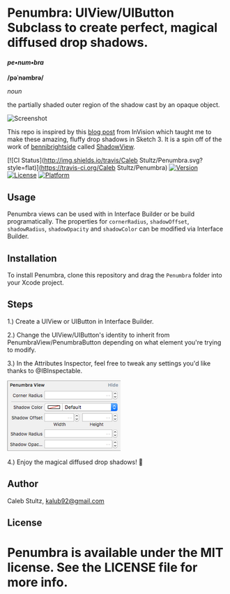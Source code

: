 # Penumbra: UIView/UIButton Subclass to create perfect, magical diffused drop shadows.
#### *pe•num•bra*
**/pəˈnəmbrə/**

*noun*

the partially shaded outer region of the shadow cast by an opaque object.

![Screenshot](https://i.imgur.com/Jg0V9q6.png)

This repo is inspired by this [blog post](http://blog.invisionapp.com/how-to-make-the-perfect-diffused-drop-shadow/) from InVision which taught me to make these amazing, fluffy drop shadows in Sketch 3. It is a spin off of the work of [bennibrightside](https://github.com/bennibrightside) called [ShadowView](https://github.com/bennibrightside/ShadowView).


[![CI Status](http://img.shields.io/travis/Caleb Stultz/Penumbra.svg?style=flat)](https://travis-ci.org/Caleb Stultz/Penumbra)
[![Version](https://img.shields.io/cocoapods/v/Penumbra.svg?style=flat)](http://cocoapods.org/pods/Penumbra)
[![License](https://img.shields.io/cocoapods/l/Penumbra.svg?style=flat)](http://cocoapods.org/pods/Penumbra)
[![Platform](https://img.shields.io/cocoapods/p/Penumbra.svg?style=flat)](http://cocoapods.org/pods/Penumbra)

## Usage

Penumbra views can be used with in Interface Builder or be build programatically. The properties for `cornerRadius`, `shadowOffset`, `shadowRadius`, `shadowOpacity` and `shadowColor` can be modified via Interface Builder.

## Installation

To install Penumbra, clone this repository and drag the `Penumbra` folder into your Xcode project.

## Steps

1.) Create a UIView or UIButton in Interface Builder.

2.) Change the UIView/UIButton's identity to inherit from PenumbraView/PenumbraButton depending on what element you're trying to modify.

3.) In the Attributes Inspector, feel free to tweak any settings you'd like thanks to @IBInspectable.

![Screenshot](https://github.com/kalub92/Penumbra/blob/master/@IBInspectable.png)

4.) Enjoy the magical diffused drop shadows! 🔮

## Author

Caleb Stultz, kalub92@gmail.com

## License

Penumbra is available under the MIT license. See the LICENSE file for more info.
=======

